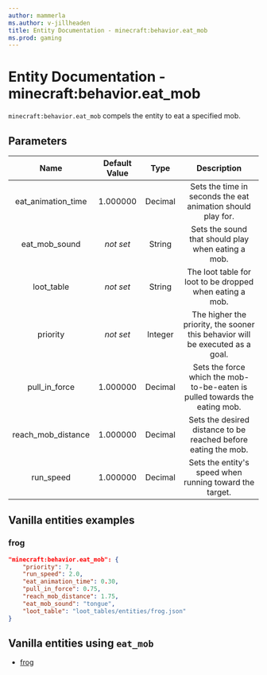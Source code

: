 ```yaml
---
author: mammerla
ms.author: v-jillheaden
title: Entity Documentation - minecraft:behavior.eat_mob
ms.prod: gaming
---
```


# Entity Documentation - minecraft:behavior.eat_mob

`minecraft:behavior.eat_mob` compels the entity to eat a specified mob.

## Parameters

| Name| Default Value| Type| Description |
|:-----------:|:-----------:|:-----------:|:-----------:|
| eat_animation_time| 1.000000| Decimal| Sets the time in seconds the eat animation should play for. |
| eat_mob_sound|*not set* | String| Sets the sound that should play when eating a mob. |
| loot_table|*not set* | String| The loot table for loot to be dropped when eating a mob. |
| priority|*not set*|Integer|The higher the priority, the sooner this behavior will be executed as a goal.|
| pull_in_force| 1.000000| Decimal| Sets the force which the mob-to-be-eaten is pulled towards the eating mob. |
| reach_mob_distance| 1.000000| Decimal| Sets the desired distance to be reached before eating the mob. |
| run_speed| 1.000000| Decimal| Sets the entity's speed when running toward the target. |

## Vanilla entities examples

### frog

```json
"minecraft:behavior.eat_mob": {
    "priority": 7,
    "run_speed": 2.0,
    "eat_animation_time": 0.30,
    "pull_in_force": 0.75,
    "reach_mob_distance": 1.75,
    "eat_mob_sound": "tongue",
    "loot_table": "loot_tables/entities/frog.json"
}
```

## Vanilla entities using `eat_mob`

- [frog](../../../../Source/VanillaBehaviorPack_Snippets/entities/frog.md)
